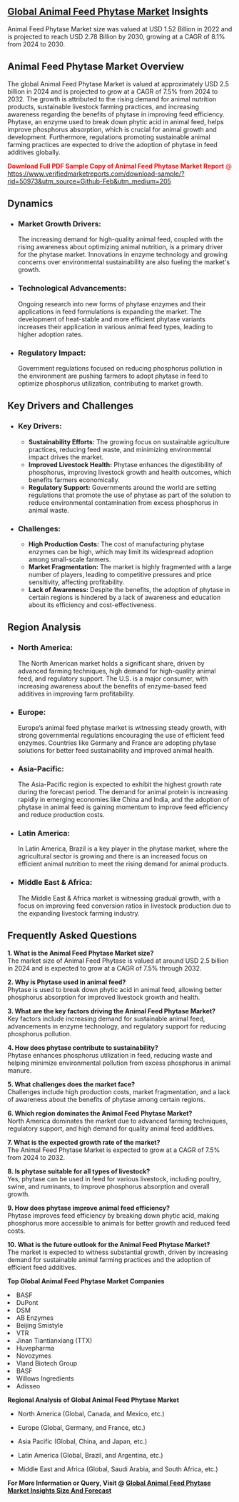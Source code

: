 <h2><a href="https://www.verifiedmarketreports.com/download-sample/?rid=50973&amp;utm_source=Github&amp;utm_medium=205" target="_blank">Global Animal Feed Phytase Market</a> Insights</h2><p>Animal Feed Phytase Market size was valued at USD 1.52 Billion in 2022 and is projected to reach USD 2.78 Billion by 2030, growing at a CAGR of 8.1% from 2024 to 2030.</p><p> <h2>Animal Feed Phytase Market Overview</h2> <p>The global Animal Feed Phytase Market is valued at approximately USD 2.5 billion in 2024 and is projected to grow at a CAGR of 7.5% from 2024 to 2032. The growth is attributed to the rising demand for animal nutrition products, sustainable livestock farming practices, and increasing awareness regarding the benefits of phytase in improving feed efficiency. Phytase, an enzyme used to break down phytic acid in animal feed, helps improve phosphorus absorption, which is crucial for animal growth and development. Furthermore, regulations promoting sustainable animal farming practices are expected to drive the adoption of phytase in feed additives globally.</p> <p><p><span class=""><span style="color: #ff0000;"><strong>Download Full PDF Sample Copy of Animal Feed Phytase Market Report</strong> @ </span><a href="https://www.verifiedmarketreports.com/download-sample/?rid=50973&amp;utm_source=Github-Feb&amp;utm_medium=205" target="_blank">https://www.verifiedmarketreports.com/download-sample/?rid=50973&amp;utm_source=Github-Feb&amp;utm_medium=205</a></span></p></p> <h2>Dynamics</h2> <ul> <li><h3>Market Growth Drivers:</h3> The increasing demand for high-quality animal feed, coupled with the rising awareness about optimizing animal nutrition, is a primary driver for the phytase market. Innovations in enzyme technology and growing concerns over environmental sustainability are also fueling the market's growth.</li> <li><h3>Technological Advancements:</h3> Ongoing research into new forms of phytase enzymes and their applications in feed formulations is expanding the market. The development of heat-stable and more efficient phytase variants increases their application in various animal feed types, leading to higher adoption rates.</li> <li><h3>Regulatory Impact:</h3> Government regulations focused on reducing phosphorus pollution in the environment are pushing farmers to adopt phytase in feed to optimize phosphorus utilization, contributing to market growth.</li> </ul> <h2>Key Drivers and Challenges</h2> <ul> <li><h3>Key Drivers:</h3> <ul> <li><strong>Sustainability Efforts:</strong> The growing focus on sustainable agriculture practices, reducing feed waste, and minimizing environmental impact drives the market.</li> <li><strong>Improved Livestock Health:</strong> Phytase enhances the digestibility of phosphorus, improving livestock growth and health outcomes, which benefits farmers economically.</li> <li><strong>Regulatory Support:</strong> Governments around the world are setting regulations that promote the use of phytase as part of the solution to reduce environmental contamination from excess phosphorus in animal waste.</li> </ul> </li> <li><h3>Challenges:</h3> <ul> <li><strong>High Production Costs:</strong> The cost of manufacturing phytase enzymes can be high, which may limit its widespread adoption among small-scale farmers.</li> <li><strong>Market Fragmentation:</strong> The market is highly fragmented with a large number of players, leading to competitive pressures and price sensitivity, affecting profitability.</li> <li><strong>Lack of Awareness:</strong> Despite the benefits, the adoption of phytase in certain regions is hindered by a lack of awareness and education about its efficiency and cost-effectiveness.</li> </ul> </li> </ul> <h2>Region Analysis</h2> <ul> <li><h3>North America:</h3> The North American market holds a significant share, driven by advanced farming techniques, high demand for high-quality animal feed, and regulatory support. The U.S. is a major consumer, with increasing awareness about the benefits of enzyme-based feed additives in improving farm profitability.</li> <li><h3>Europe:</h3> Europe’s animal feed phytase market is witnessing steady growth, with strong governmental regulations encouraging the use of efficient feed enzymes. Countries like Germany and France are adopting phytase solutions for better feed sustainability and improved animal health.</li> <li><h3>Asia-Pacific:</h3> The Asia-Pacific region is expected to exhibit the highest growth rate during the forecast period. The demand for animal protein is increasing rapidly in emerging economies like China and India, and the adoption of phytase in animal feed is gaining momentum to improve feed efficiency and reduce production costs.</li> <li><h3>Latin America:</h3> In Latin America, Brazil is a key player in the phytase market, where the agricultural sector is growing and there is an increased focus on efficient animal nutrition to meet the rising demand for animal products.</li> <li><h3>Middle East & Africa:</h3> The Middle East & Africa market is witnessing gradual growth, with a focus on improving feed conversion ratios in livestock production due to the expanding livestock farming industry.</li> </ul> <h2>Frequently Asked Questions</h2> <p><strong>1. What is the Animal Feed Phytase Market size?</strong><br> The market size of Animal Feed Phytase is valued at around USD 2.5 billion in 2024 and is expected to grow at a CAGR of 7.5% through 2032.</p> <p><strong>2. Why is Phytase used in animal feed?</strong><br> Phytase is used to break down phytic acid in animal feed, allowing better phosphorus absorption for improved livestock growth and health.</p> <p><strong>3. What are the key factors driving the Animal Feed Phytase Market?</strong><br> Key factors include increasing demand for sustainable animal feed, advancements in enzyme technology, and regulatory support for reducing phosphorus pollution.</p> <p><strong>4. How does phytase contribute to sustainability?</strong><br> Phytase enhances phosphorus utilization in feed, reducing waste and helping minimize environmental pollution from excess phosphorus in animal manure.</p> <p><strong>5. What challenges does the market face?</strong><br> Challenges include high production costs, market fragmentation, and a lack of awareness about the benefits of phytase among certain regions.</p> <p><strong>6. Which region dominates the Animal Feed Phytase Market?</strong><br> North America dominates the market due to advanced farming techniques, regulatory support, and high demand for quality animal feed additives.</p> <p><strong>7. What is the expected growth rate of the market?</strong><br> The Animal Feed Phytase Market is expected to grow at a CAGR of 7.5% from 2024 to 2032.</p> <p><strong>8. Is phytase suitable for all types of livestock?</strong><br> Yes, phytase can be used in feed for various livestock, including poultry, swine, and ruminants, to improve phosphorus absorption and overall growth.</p> <p><strong>9. How does phytase improve animal feed efficiency?</strong><br> Phytase improves feed efficiency by breaking down phytic acid, making phosphorus more accessible to animals for better growth and reduced feed costs.</p> <p><strong>10. What is the future outlook for the Animal Feed Phytase Market?</strong><br> The market is expected to witness substantial growth, driven by increasing demand for sustainable animal farming practices and the adoption of efficient feed additives.</p> </p><p><strong>Top Global Animal Feed Phytase Market Companies</strong></p><div data-test-id=""><p><li>BASF</li><li> DuPont</li><li> DSM</li><li> AB Enzymes</li><li> Beijing Smistyle</li><li> VTR</li><li> Jinan Tiantianxiang (TTX)</li><li> Huvepharma</li><li> Novozymes</li><li> Vland Biotech Group</li><li> BASF</li><li> Willows Ingredients</li><li> Adisseo</li></p><div><strong>Regional Analysis of&nbsp;Global Animal Feed Phytase Market</strong></div><ul><li dir="ltr"><p dir="ltr">North America&nbsp;(Global, Canada, and Mexico, etc.)</p></li><li dir="ltr"><p dir="ltr">Europe (Global, Germany, and France, etc.)</p></li><li dir="ltr"><p dir="ltr">Asia Pacific&nbsp;(Global, China, and Japan, etc.)</p></li><li dir="ltr"><p dir="ltr">Latin America&nbsp;(Global, Brazil, and Argentina, etc.)</p></li><li dir="ltr">Middle East and Africa&nbsp;(Global, Saudi Arabia, and South Africa, etc.)</li></ul><p><strong>For More Information or Query, Visit @&nbsp;</strong><strong><a href="https://www.verifiedmarketreports.com/product/global-animal-feed-phytase-market-2019-by-manufacturers-regions-type-and-application-forecast-to-2024/?utm_source=Github&amp;utm_medium=205" target="_blank">Global Animal Feed Phytase Market Insights Size And Forecast</a></strong></p></div>
